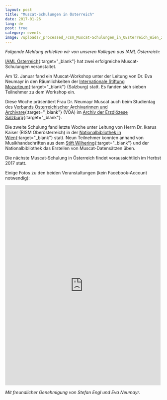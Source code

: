 ```yaml
---
layout: post
title: "Muscat-Schulungen in Österreich"
date: 2017-01-26
lang: de
post: true
category: events
image: /uploads/_processed_/csm_Muscat-Schulungen_in_OEsterreich_Wien_2_737aa0dc99.jpg
---
```



_Folgende Meldung erhielten wir von unseren Kollegen aus IAML Österreich:_

[IAML Österreich](http://www.iaml.at/){:target="_blank"} hat zwei erfolgreiche Muscat-Schulungen veranstaltet.

Am 12. Januar fand ein Muscat-Workshop unter der Leitung von Dr. Eva Neumayr in den Räumlichkeiten der [Internationale Stiftung Mozarteum](http://www.mozarteum.at/){:target="_blank"} (Salzburg) statt. Es fanden sich sieben Teilnehmer zu dem Workshop ein.

Diese Woche präsentiert Frau Dr. Neumayr Muscat auch beim Studientag des [Verbands Österreichischer Archivarinnen und Archivare](http://www.voea.at/){:target="_blank"} (VÖA) im [Archiv der Erzdiözese Salzburg](http://www.kirchen.net/archiv/home/){:target="_blank"}.

Die zweite Schulung fand letzte Woche unter Leitung von Herrn Dr. Ikarus Kaiser (RISM Oberösterreich) in der [Nationalbibliothek in Wien](https://www.onb.ac.at/){:target="_blank"} statt. Neun Teilnehmer konnten anhand von Musikhandschriften aus dem [Stift Wilhering](http://stiftwilhering.at/){:target="_blank"} und der Nationalbibliothek das Erstellen von Muscat-Datensätzen üben.

Die nächste Muscat-Schulung in Österreich findet voraussichtlich im Herbst 2017 statt.

Einige Fotos zu den beiden Veranstaltungen (kein Facebook-Account notwendig):

<iframe src="https://www.facebook.com/plugins/post.php?href=https%3A%2F%2Fwww.facebook.com%2Fmedia%2Fset%2F%3Fset%3Da.1485250014849171.1073741849.103775449663308%26type%3D3&amp;width=500" width="500" height="645" style="border:none;overflow:hidden" scrolling="no" frameborder="0" allowtransparency="true"></iframe>



_Mit freundlicher Genehmigung von Stefan Engl und Eva Neumayr._

<script type="text/javascript">var switchTo5x=true;</script><script type="text/javascript" src="http://w.sharethis.com/button/buttons.js"></script><script type="text/javascript">stLight.options({publisher: "9b601438-1ce1-49d8-bfd7-9cff5df54c17", doNotHash: false, doNotCopy: false, hashAddressBar: false});</script>